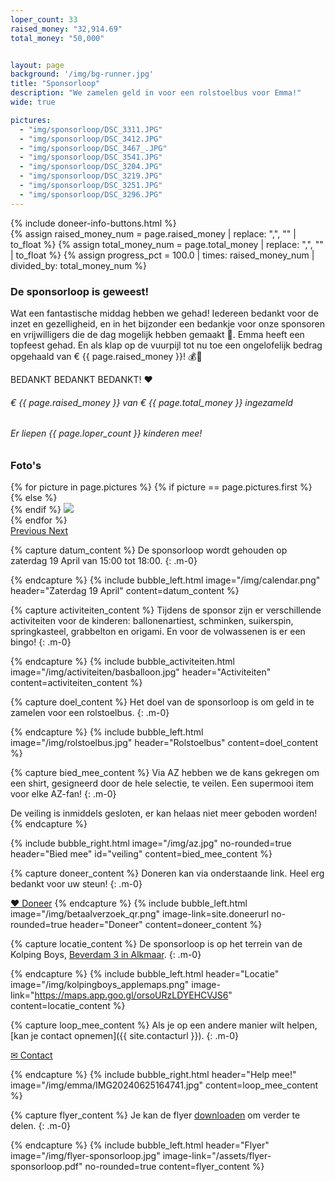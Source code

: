 ```yaml
---
loper_count: 33
raised_money: "32,914.69"
total_money: "50,000"


layout: page
background: '/img/bg-runner.jpg'
title: "Sponsorloop"
description: "We zamelen geld in voor een rolstoelbus voor Emma!"
wide: true

pictures:
  - "img/sponsorloop/DSC_3311.JPG"
  - "img/sponsorloop/DSC_3412.JPG"
  - "img/sponsorloop/DSC_3467_.JPG"
  - "img/sponsorloop/DSC_3541.JPG"
  - "img/sponsorloop/DSC_3204.JPG"
  - "img/sponsorloop/DSC_3219.JPG"
  - "img/sponsorloop/DSC_3251.JPG"
  - "img/sponsorloop/DSC_3296.JPG"
---
```


<div class="col-lg-11 mx-auto">
{% include doneer-info-buttons.html %}
</div>
<!-- This calculates the percentage, which is used for the progress bar -->
{% assign raised_money_num = page.raised_money | replace: ",", "" | to_float %}
{% assign total_money_num = page.total_money | replace: ",", "" | to_float %}
{% assign progress_pct = 100.0 | times: raised_money_num | divided_by: total_money_num %}


<div class="progress-bg col-lg-11 mx-auto">
    <h3>De sponsorloop is geweest!</h3>
    <p>Wat een fantastische middag hebben we gehad! Iedereen bedankt voor de inzet en gezelligheid, en in het bijzonder een bedankje voor onze sponsoren en vrijwilligers die de dag mogelijk hebben gemaakt 🥳. Emma heeft een topfeest gehad. En als klap op de vuurpijl tot nu toe een ongelofelijk bedrag opgehaald van € {{ page.raised_money }}! 💰🤯</p>
    <p>BEDANKT BEDANKT BEDANKT! ❤️</p>
    <div class="progress">
        <div class="progress-bar active" role="progressbar" aria-valuemin="0" aria-valuemax="100" style="width: {{ progress_pct }}%;" aria-valuenow="{{ progress_pct }}">
        </div>
    </div>
    <div class="row mx-auto justify-content-between" style="margin-top: 10px;">
        <h6>€ {{ page.raised_money }} van € {{ page.total_money }} ingezameld</h6>
        <h6>Er liepen {{ page.loper_count }} kinderen mee!</h6>
    </div>
</div>
<div class="progress-bg col-lg-11 mx-auto mt-5">
    <h3 class="carousel slide px-3">Foto's</h3>
<div id="carouselExampleControls" class="carousel slide p-3" data-ride="carousel">
  <div class="carousel-inner">
  {% for picture in page.pictures %}
    {% if picture == page.pictures.first %}
    <div class="carousel-item active">
    {% else %}
    <div class="carousel-item">
    {% endif %}
      <img class="d-block w-100" src="{{ picture }}">
    </div>
  {% endfor %}
  </div>
  <a class="carousel-control-prev" href="#carouselExampleControls" role="button" data-slide="prev">
    <span class="carousel-control-prev-icon" aria-hidden="true"></span>
    <span class="sr-only">Previous</span>
  </a>
  <a class="carousel-control-next" href="#carouselExampleControls" role="button" data-slide="next">
    <span class="carousel-control-next-icon" aria-hidden="true"></span>
    <span class="sr-only">Next</span>
  </a>
</div>
</div>

{% capture datum_content %}
De sponsorloop wordt gehouden op zaterdag 19 April van 15:00 tot 18:00.
{: .m-0}

{% endcapture %}
{% include bubble_left.html image="/img/calendar.png" header="Zaterdag 19 April"
content=datum_content %}

{% capture activiteiten_content %}
Tijdens de sponsor zijn er verschillende activiteiten voor de kinderen: ballonenartiest, schminken, suikerspin, springkasteel, grabbelton en origami. En voor de volwassenen is er een
bingo!
{: .m-0}

{% endcapture %}
{% include bubble_activiteiten.html image="/img/activiteiten/basballoon.jpg" header="Activiteiten"
content=activiteiten_content %}

{% capture doel_content %}
Het doel van de sponsorloop is om geld in te zamelen voor een rolstoelbus.
{: .m-0}

{% endcapture %}
{% include bubble_left.html image="/img/rolstoelbus.jpg" header="Rolstoelbus"
content=doel_content %}

{% capture bied_mee_content %}
Via AZ hebben we de kans gekregen om een shirt, gesigneerd door de hele selectie, te veilen. Een supermooi item voor elke AZ-fan!
{: .m-0}

De veiling is inmiddels gesloten, er kan helaas niet meer geboden worden!
{% endcapture %}

{% include bubble_right.html image="/img/az.jpg" no-rounded=true header="Bied mee" id="veiling"
content=bied_mee_content %}



{% capture doneer_content %}
Doneren kan via onderstaande link. Heel erg bedankt voor uw steun!
{: .m-0}

<a class="btn-xl btn-danger col-5" href="{{ site.doneerurl }}">&#10084;&#65038; Doneer</a>
{% endcapture %}
{% include bubble_left.html image="/img/betaalverzoek_qr.png" image-link=site.doneerurl no-rounded=true header="Doneer"
content=doneer_content %}

{% capture locatie_content %}
De sponsorloop is op het terrein van de Kolping Boys, [Beverdam 3 in Alkmaar](https://maps.app.goo.gl/orsoURzLDYEHCVJS6).
{: .m-0}

{% endcapture %}
{% include bubble_left.html header="Locatie"
image="/img/kolpingboys_applemaps.png" image-link="https://maps.app.goo.gl/orsoURzLDYEHCVJS6"
content=locatie_content %}


{% capture loop_mee_content %}
Als je op een andere manier wilt helpen, [kan je contact opnemen]({{ site.contacturl }}).
{: .m-0}

<a class="btn-xl btn-primary col-3" href="{{ site.contacturl }}">&#9993; Contact</a>

{% endcapture %}
{% include bubble_right.html header="Help mee!" image="/img/emma/IMG20240625164741.jpg"
content=loop_mee_content %}

{% capture flyer_content %}
Je kan de flyer [downloaden](/assets/flyer-sponsorloop.pdf) om verder te delen.
{: .m-0}

{% endcapture %}
{% include bubble_left.html header="Flyer" image="/img/flyer-sponsorloop.jpg" image-link="/assets/flyer-sponsorloop.pdf" no-rounded=true
content=flyer_content %}
